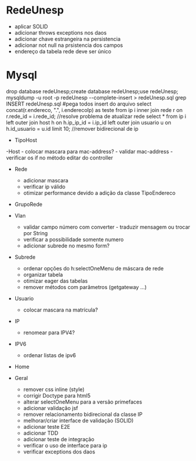 # RedeUnesp

- aplicar SOLID
- adicionar throws exceptions nos daos
- adicionar chave estrangeira na persistencia
- adicionar not null na prsistencia dos campos
- endereço da tabela rede deve ser único

# Mysql
drop database redeUnesp;create database redeUnesp;use redeUnesp;
mysqldump -u root -p redeUnesp --complete-insert > redeUnesp.sql
grep INSERT redeUnesp.sql #pega todos insert do arquivo
select concat(r.endereco, ".", i.enderecoIp) as teste from ip i inner join rede r on r.rede_id = i.rede_id; //resolve problema de atualizar rede
select * from ip i left outer join host h on  h.ip_ip_id = i.ip_id left outer join usuario u on h.id_usuario = u.id limit 10; //remover bidirecional de ip

- TipoHost

-Host
    - colocar mascara para mac-address?
    - validar mac-address
    - verificar os if no método editar do controller

- Rede
    - adicionar mascara
    - verificar ip válido
    - otimizar performance devido a adição da classe TipoEndereco

- GrupoRede

- Vlan
    - validar campo número com converter - traduzir mensagem ou trocar por String
    - verificar a possibilidade somente numero
    - adicionar subrede no mesmo form?

- Subrede
    - ordenar opções do h:selectOneMenu de máscara de rede
    - organizar tabela
    - otimizar eager das tabelas
    - remover métodos com parâmetros (getgateway ...)

- Usuario
    - colocar mascara na matrícula?

- IP
    - renomear para IPV4?

- IPV6
    - ordenar listas de ipv6

- Home

- Geral
    - remover css inline (style)
    - corrigir Doctype para html5
    - alterar selectOneMenu para a versão primefaces
    - adicionar validação jsf
    - remover relacionamento bidirecional da classe IP
    - melhorar/criar interface de  validação (SOLID)
    - adicionar teste E2E
    - adicionar TDD
    - adicionar teste de integração
    - verificar o uso de interface para ip
    - verificar exceptions dos daos
